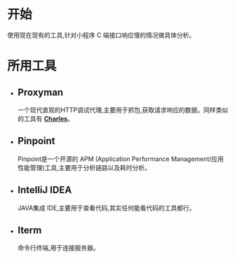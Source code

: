 
# 开始
使用现在现有的工具,针对小程序 C 端接口响应慢的情况做具体分析。

# 所用工具
- ## Proxyman
  一个现代直观的HTTP调试代理,主要用于抓包,获取请求响应的数据。同样类似的工具有 **[Charles](https://www.charlesproxy.com/)**。
- ## Pinpoint
  Pinpoint是一个开源的 APM (Application Performance Management/应用性能管理)工具,主要用于分析链路以及耗时分析。
- ## IntelliJ IDEA
  JAVA集成 IDE,主要用于查看代码,其实任何能看代码的工具都行。
- ## Iterm
  命令行终端,用于连接服务器。
